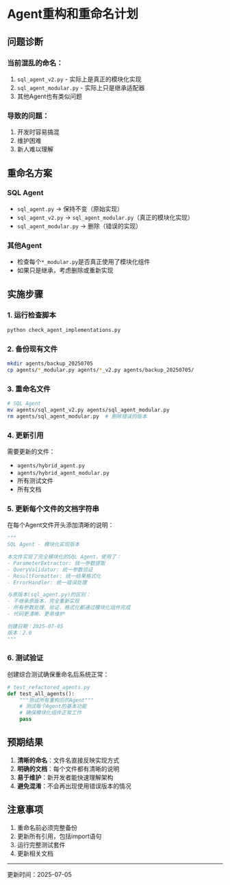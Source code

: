 # Agent重构和重命名计划

## 问题诊断

### 当前混乱的命名：
1. `sql_agent_v2.py` - 实际上是真正的模块化实现
2. `sql_agent_modular.py` - 实际上只是继承适配器
3. 其他Agent也有类似问题

### 导致的问题：
1. 开发时容易搞混
2. 维护困难
3. 新人难以理解

## 重命名方案

### SQL Agent
- `sql_agent.py` → 保持不变（原始实现）
- `sql_agent_v2.py` → `sql_agent_modular.py`（真正的模块化实现）
- `sql_agent_modular.py` → 删除（错误的实现）

### 其他Agent
- 检查每个`*_modular.py`是否真正使用了模块化组件
- 如果只是继承，考虑删除或重新实现

## 实施步骤

### 1. 运行检查脚本
```bash
python check_agent_implementations.py
```

### 2. 备份现有文件
```bash
mkdir agents/backup_20250705
cp agents/*_modular.py agents/*_v2.py agents/backup_20250705/
```

### 3. 重命名文件
```bash
# SQL Agent
mv agents/sql_agent_v2.py agents/sql_agent_modular.py
rm agents/sql_agent_modular.py  # 删除错误的版本
```

### 4. 更新引用
需要更新的文件：
- `agents/hybrid_agent.py`
- `agents/hybrid_agent_modular.py`
- 所有测试文件
- 所有文档

### 5. 更新每个文件的文档字符串

在每个Agent文件开头添加清晰的说明：

```python
"""
SQL Agent - 模块化实现版本

本文件实现了完全模块化的SQL Agent，使用了：
- ParameterExtractor: 统一参数提取
- QueryValidator: 统一参数验证
- ResultFormatter: 统一结果格式化
- ErrorHandler: 统一错误处理

与原版本(sql_agent.py)的区别：
- 不继承原版本，完全重新实现
- 所有参数处理、验证、格式化都通过模块化组件完成
- 代码更清晰、更易维护

创建日期：2025-07-05
版本：2.0
"""
```

### 6. 测试验证

创建综合测试确保重命名后系统正常：

```python
# test_refactored_agents.py
def test_all_agents():
    """测试所有重构后的Agent"""
    # 测试每个Agent的基本功能
    # 确保模块化组件正常工作
    pass
```

## 预期结果

1. **清晰的命名**：文件名直接反映实现方式
2. **明确的文档**：每个文件都有清晰的说明
3. **易于维护**：新开发者能快速理解架构
4. **避免混淆**：不会再出现使用错误版本的情况

## 注意事项

1. 重命名前必须完整备份
2. 更新所有引用，包括import语句
3. 运行完整测试套件
4. 更新相关文档

---
更新时间：2025-07-05